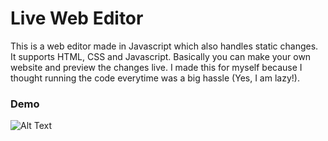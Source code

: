 # Live Web Editor
This is a web editor made in Javascript which also handles static changes. It supports HTML, CSS and Javascript. Basically you can make your own website and preview the changes live. I made this for myself because I thought running the code everytime was a big hassle (Yes, I am lazy!).

### Demo
![Alt Text](https://media.giphy.com/media/1YuCjoHdyJSVuHXfEm/giphy.gif)
